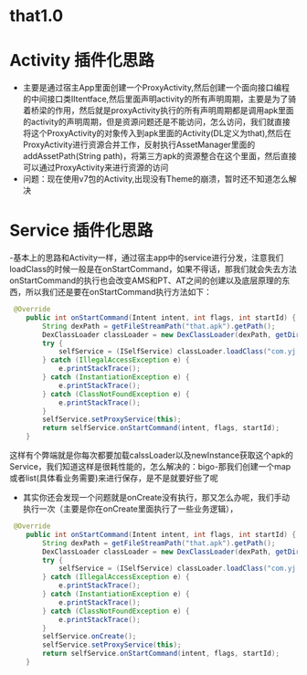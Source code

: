 # that1.0

# Activity 插件化思路
- 主要是通过宿主App里面创建一个ProxyActivity,然后创建一个面向接口编程的中间接口类IItentface,然后里面声明activity的所有声明周期，主要是为了骑着桥梁的作用，然后就是proxyActivity执行的所有声明周期都是调用apk里面的activity的声明周期，但是资源问题还是不能访问，怎么访问，我们就直接将这个ProxyActivity的对象传入到apk里面的Activity(DL定义为that),然后在ProxyActivity进行资源合并工作，反射执行AssetManager里面的addAssetPath(String path)，将第三方apk的资源整合在这个里面，然后直接可以通过ProxyActivity来进行资源的访问
- 问题：现在使用v7包的Activity,出现没有Theme的崩溃，暂时还不知道怎么解决
# Service 插件化思路
-基本上的思路和Activity一样，通过宿主app中的service进行分发，注意我们loadClass的时候一般是在onStartCommand，如果不得话，那我们就会失去方法onStartCommand的执行也会改变AMS和PT、AT之间的创建以及底层原理的东西，所以我们还是要在onStartCommand执行方法如下：

```java
 @Override
    public int onStartCommand(Intent intent, int flags, int startId) {
        String dexPath = getFileStreamPath("that.apk").getPath();
        DexClassLoader classLoader = new DexClassLoader(dexPath, getDir("dex", Context.MODE_PRIVATE).getPath(), null, getClassLoader());
        try {
            selfService = (ISelfService) classLoader.loadClass("com.yj.that_plugin.MainService").newInstance();
        } catch (IllegalAccessException e) {
            e.printStackTrace();
        } catch (InstantiationException e) {
            e.printStackTrace();
        } catch (ClassNotFoundException e) {
            e.printStackTrace();
        }
        selfService.setProxyService(this);
        return selfService.onStartCommand(intent, flags, startId);
    }
```

这样有个弊端就是你每次都要加载calssLoader以及newInstance获取这个apk的Service，我们知道这样是很耗性能的，怎么解决的：bigo-那我们创建一个map或者list(具体看业务需要)来进行保存，是不是就要好些了呢

- 其实你还会发现一个问题就是onCreate没有执行，那又怎么办呢，我们手动执行一次（主要是你在onCreate里面执行了一些业务逻辑），

```java
 @Override
    public int onStartCommand(Intent intent, int flags, int startId) {
        String dexPath = getFileStreamPath("that.apk").getPath();
        DexClassLoader classLoader = new DexClassLoader(dexPath, getDir("dex", Context.MODE_PRIVATE).getPath(), null, getClassLoader());
        try {
            selfService = (ISelfService) classLoader.loadClass("com.yj.that_plugin.MainService").newInstance();
        } catch (IllegalAccessException e) {
            e.printStackTrace();
        } catch (InstantiationException e) {
            e.printStackTrace();
        } catch (ClassNotFoundException e) {
            e.printStackTrace();
        }
        selfService.onCreate();
        selfService.setProxyService(this);
        return selfService.onStartCommand(intent, flags, startId);
    }
```
